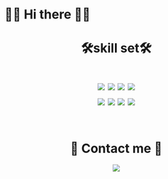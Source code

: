 # 👋👋 Hi there 👋👋

<div align="center" bgcolor="black">


<h1><Center>🛠skill set🛠</Center><h1/>
   
<div>
<img src="https://img.shields.io/badge/Java-007396?style=flat-square&logo=Java&logoColor=white"/>
<img src="https://img.shields.io/badge/SpringFramework-6DB33F?style=flat-square&logo=Spring&logoColor=white"/>
<img src="https://img.shields.io/badge/MySQL-4479A1?style=flat-square&logo=MySQL&logoColor=white"/>
<img src="https://img.shields.io/badge/HTML5-E34F26?style=flat-square&logo=HTML5&logoColor=white"/><br/>
<img src="https://img.shields.io/badge/CSS3-1572B6?style=flat-square&logo=CSS3&logoColor=white"/>
<img src="https://img.shields.io/badge/JavaScript-F7DF1E?style=flat-square&logo=JavaScript&logoColor=white""/>
<img src="https://img.shields.io/badge/Python-3776AB?style=flat-square&logo=python&logoColor=white""/>
<img src="https://img.shields.io/badge/Node.js-339933?style=flat-square&logo=nodedotjs&logoColor=white"/>
</div>



 <br />
 
<h1 align="center"> 💌 Contact me 💌 </h1>
  <p align="center">
   <a href="psjoo3515@gmail.com">
    <img src="https://img.shields.io/badge/Gmail-d14836?style=flat-square&logo=Gmail&logoColor=white&link=mailto:psjoo3515@gmail.com"
   </a>


<br/>
<br/>
<br/>

<!--
![Joo-Veloper GitHub stats](https://github-readme-stats.vercel.app/api?username=Joo-Veloper&theme=dark&show_icons=true)


<!--
**Joo-Veloper/Joo-Veloper** is a ✨ _special_ ✨ repository because its `README.md` (this file) appears on your GitHub profile.

Here are some ideas to get you started:

- 🔭 I’m currently working on ...
- 🌱 I’m currently learning ...
- 👯 I’m looking to collaborate on ...
- 🤔 I’m looking for help with ...
- 💬 Ask me about ...
- 📫 How to reach me: ...
- 😄 Pronouns: ...
- ⚡ Fun fact: ...
-->
